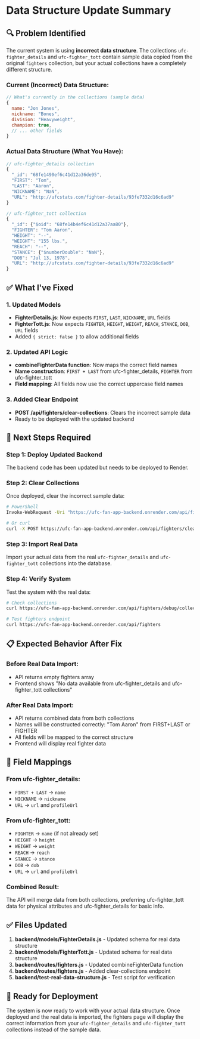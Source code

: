 # Data Structure Update Summary

## 🔍 **Problem Identified**

The current system is using **incorrect data structure**. The collections `ufc-fighter_details` and `ufc-fighter_tott` contain sample data copied from the original `fighters` collection, but your actual collections have a completely different structure.

### **Current (Incorrect) Data Structure:**
```javascript
// What's currently in the collections (sample data)
{
  name: "Jon Jones",
  nickname: "Bones",
  division: "Heavyweight",
  champion: true,
  // ... other fields
}
```

### **Actual Data Structure (What You Have):**
```javascript
// ufc-fighter_details collection
{
  "_id": "68fe1490ef6c41d12a36de95",
  "FIRST": "Tom",
  "LAST": "Aaron", 
  "NICKNAME": "NaN",
  "URL": "http://ufcstats.com/fighter-details/93fe7332d16c6ad9"
}

// ufc-fighter_tott collection
{
  "_id": {"$oid": "68fe14b4ef6c41d12a37aa80"},
  "FIGHTER": "Tom Aaron",
  "HEIGHT": "--",
  "WEIGHT": "155 lbs.",
  "REACH": "--",
  "STANCE": {"$numberDouble": "NaN"},
  "DOB": "Jul 13, 1978",
  "URL": "http://ufcstats.com/fighter-details/93fe7332d16c6ad9"
}
```

## ✅ **What I've Fixed**

### **1. Updated Models**
- **FighterDetails.js**: Now expects `FIRST`, `LAST`, `NICKNAME`, `URL` fields
- **FighterTott.js**: Now expects `FIGHTER`, `HEIGHT`, `WEIGHT`, `REACH`, `STANCE`, `DOB`, `URL` fields
- Added `{ strict: false }` to allow additional fields

### **2. Updated API Logic**
- **combineFighterData function**: Now maps the correct field names
- **Name construction**: `FIRST + LAST` from ufc-fighter_details, `FIGHTER` from ufc-fighter_tott
- **Field mapping**: All fields now use the correct uppercase field names

### **3. Added Clear Endpoint**
- **POST /api/fighters/clear-collections**: Clears the incorrect sample data
- Ready to be deployed with the updated backend

## 🚀 **Next Steps Required**

### **Step 1: Deploy Updated Backend**
The backend code has been updated but needs to be deployed to Render.

### **Step 2: Clear Collections**
Once deployed, clear the incorrect sample data:
```bash
# PowerShell
Invoke-WebRequest -Uri "https://ufc-fan-app-backend.onrender.com/api/fighters/clear-collections" -Method POST

# Or curl
curl -X POST https://ufc-fan-app-backend.onrender.com/api/fighters/clear-collections
```

### **Step 3: Import Real Data**
Import your actual data from the real `ufc-fighter_details` and `ufc-fighter_tott` collections into the database.

### **Step 4: Verify System**
Test the system with the real data:
```bash
# Check collections
curl https://ufc-fan-app-backend.onrender.com/api/fighters/debug/collections

# Test fighters endpoint
curl https://ufc-fan-app-backend.onrender.com/api/fighters
```

## 📋 **Expected Behavior After Fix**

### **Before Real Data Import:**
- API returns empty fighters array
- Frontend shows "No data available from ufc-fighter_details and ufc-fighter_tott collections"

### **After Real Data Import:**
- API returns combined data from both collections
- Names will be constructed correctly: "Tom Aaron" from FIRST+LAST or FIGHTER
- All fields will be mapped to the correct structure
- Frontend will display real fighter data

## 🔧 **Field Mappings**

### **From ufc-fighter_details:**
- `FIRST + LAST` → `name`
- `NICKNAME` → `nickname`
- `URL` → `url` and `profileUrl`

### **From ufc-fighter_tott:**
- `FIGHTER` → `name` (if not already set)
- `HEIGHT` → `height`
- `WEIGHT` → `weight`
- `REACH` → `reach`
- `STANCE` → `stance`
- `DOB` → `dob`
- `URL` → `url` and `profileUrl`

### **Combined Result:**
The API will merge data from both collections, preferring ufc-fighter_tott data for physical attributes and ufc-fighter_details for basic info.

## ✅ **Files Updated**

1. **backend/models/FighterDetails.js** - Updated schema for real data structure
2. **backend/models/FighterTott.js** - Updated schema for real data structure  
3. **backend/routes/fighters.js** - Updated combineFighterData function
4. **backend/routes/fighters.js** - Added clear-collections endpoint
5. **backend/test-real-data-structure.js** - Test script for verification

## 🎯 **Ready for Deployment**

The system is now ready to work with your actual data structure. Once deployed and the real data is imported, the fighters page will display the correct information from your `ufc-fighter_details` and `ufc-fighter_tott` collections instead of the sample data.

